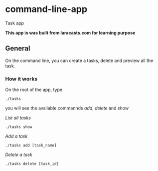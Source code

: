 # command-line-app

Task app

**This app is was built from laracasts.com for learning purpose**

## General ##

On the command line, you can create a tasks, delete and preview all the task.

### How it works ###

On the root of the app, type
```
./tasks
```

you will see the available commannds _add_, _delete_ and _show_

*List all tasks*

```
./tasks show
```

*Add a task*

```
./tasks add [task_name]
```

*Delete a task*

```
./tasks delete [task_id]
```
